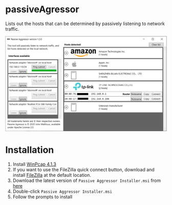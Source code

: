 # passiveAgressor
Lists out the hosts that can be determined by passively listening to network traffic.

![Screenshot](main_screen.png)

# Installation
1. Install [WinPcap 4.1.3](https://www.winpcap.org/install/default.htm)
2. If you want to use the FileZilla quick connect button, download and install [FileZilla](https://filezilla-project.org/download.php) at the default location.
3. Download the latest version of `Passive Aggressor Installer.msi` from [here](https://github.com/jwalthour/passiveAgressor/releases)
4. Double-click `Passive Aggressor Installer.msi`
5. Follow the prompts to install
